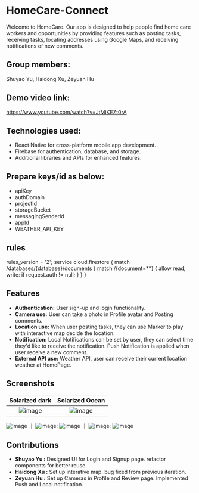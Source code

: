 # HomeCare-Connect

Welcome to HomeCare. Our app is designed to help people find home care workers and opportunities by providing features such as posting tasks, receiving tasks, locating addresses using Google Maps, and receiving notifications of new comments.

## Group members:
Shuyao Yu, Haidong Xu, Zeyuan Hu

## Demo video link:
https://www.youtube.com/watch?v=JtMiKEZt0rA 

## Technologies used:
- React Native for cross-platform mobile app development.
- Firebase for authentication, database, and storage.
- Additional libraries and APIs for enhanced features.

## Prepare keys/id as below:

- apiKey
- authDomain
- projectId
- storageBucket
- messagingSenderId
- appId
- WEATHER_API_KEY

## rules

rules_version = '2';
service cloud.firestore {
match /databases/{database}/documents {
match /{document=\*\*} {
allow read, write: if request.auth != null;
}
}
}

## Features

- **Authentication:** User sign-up and login functionality.
- **Camera use:** User can take a photo in Profile avatar and Posting comments.
- **Location use:** When user posting tasks, they can use Marker to play with interactive map decide the location.
- **Notification:** Local Notifications can be set by user, they can select time they'd like to receive the notification. Push Notification is applied when user receive a new comment.
- **External API use:** Weather API, user can receive their current location weather at HomePage.

## Screenshots
Solarized dark             |  Solarized Ocean
:-------------------------:|:-------------------------:
![image](https://github.com/Susiee03/HomeCare-Connect/assets/120871272/5257c35e-b554-423f-8be5-6fd1427f18c3) | ![image](https://github.com/Susiee03/HomeCare-Connect/assets/120871272/62a32f82-2cce-4329-ba6e-3ae6121b3207) | ![image](https://github.com/Susiee03/HomeCare-Connect/assets/120871272/014284b4-8173-494e-ae6b-36aecff91bf0) ｜ ![image](https://github.com/Susiee03/HomeCare-Connect/assets/120871272/45c79dde-da83-4651-b0af-c278fc3ddf16):
![image](https://github.com/Susiee03/HomeCare-Connect/assets/120871272/4118fdae-f1ac-4b99-bf36-de95e55f47a8) ｜ ![image](https://github.com/Susiee03/HomeCare-Connect/assets/120871272/eaa9e4ed-16ac-4304-8fe8-75b9c28837fe):
![image](https://github.com/Susiee03/HomeCare-Connect/assets/120871272/87adcbd4-6eb8-453b-8177-3477d6fe8cd8) ｜ ![image](https://github.com/Susiee03/HomeCare-Connect/assets/120871272/2467adaf-ace6-46ed-8daf-9f9d156a3ba4):
![image](https://github.com/Susiee03/HomeCare-Connect/assets/120871272/0e4de20a-e483-4649-80c4-a5f4694712db)



## Contributions

- **Shuyao Yu :** Designed UI for Login and Signup page. refactor components for better reuse.
- **Haidong Xu :** Set up interative map. bug fixed from previous iteration.
- **Zeyuan Hu :** Set up Cameras in Profile and Review page. Implemented Push and Local notification.

